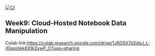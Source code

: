[![CI](https://github.com/nogibjj/python-ruff-template/actions/workflows/cicd.yml/badge.svg)](https://github.com/nogibjj/python-ruff-template/actions/workflows/cicd.yml)

## Week9: Cloud-Hosted Notebook Data Manipulation
Colab link:https://colab.research.google.com/drive/1J6G5X7d2dgJ_L-rEkqobkk6X9j2xwP_O?usp=sharing




